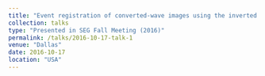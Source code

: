 ```yaml
---
title: "Event registration of converted-wave images using the inverted PS-wave section and dynamic time warping"
collection: talks
type: "Presented in SEG Fall Meeting (2016)"
permalink: /talks/2016-10-17-talk-1
venue: "Dallas"
date: 2016-10-17
location: "USA"
---
```

